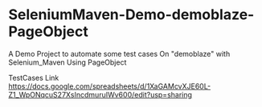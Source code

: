 # SeleniumMaven-Demo-demoblaze-PageObject
A Demo Project to automate some test cases On "demoblaze" with Selenium_Maven Using PageObject

TestCases Link
https://docs.google.com/spreadsheets/d/1XaGAMcvXJE60L-Z1_WpONqcuS27XsIncdmuruIWv600/edit?usp=sharing